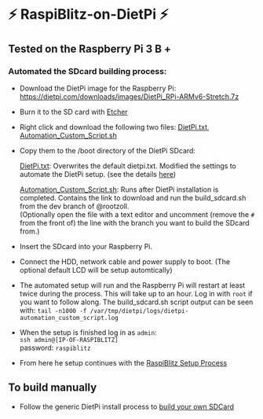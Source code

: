# ⚡️ RaspiBlitz-on-DietPi ⚡️
## Tested on the Raspberry Pi 3 B +

### Automated the SDcard building process:

* Download the DietPi image for the Raspberry Pi:   
https://dietpi.com/downloads/images/DietPi_RPi-ARMv6-Stretch.7z  
* Burn it to the SD card with [Etcher](https://www.balena.io/etcher/)

* Right click and download the following two files: [DietPi.txt](https://raw.githubusercontent.com/rootzoll/raspiblitz/dev/dietpi/boot/dietpi.txt), [Automation_Custom_Script.sh](https://raw.githubusercontent.com/rootzoll/raspiblitz/dev/dietpi/boot/Automation_Custom_Script.sh)
* Copy them to the /boot directory of the DietPi SDcard:

    [DietPi.txt](https://raw.githubusercontent.com/rootzoll/raspiblitz/dev/dietpi/boot/dietpi.txt): Overwrites the default dietpi.txt. Modified the settings to automate the DietPi setup. (see the details [here](https://github.com/rootzoll/raspiblitz/tree/dev/dietpi#excerpts-from-the-customized-dietpitxt))

    [Automation_Custom_Script.sh](https://raw.githubusercontent.com/rootzoll/raspiblitz/dev/dietpi/boot/Automation_Custom_Script.sh): Runs after DietPi installation is completed. Contains the link to download and run the build_sdcard.sh from the dev branch of @rootzoll.  
    (Optionally open the file with a text editor and uncomment (remove the `#` from the front of) the line with the branch you want to build the SDcard from.) 

* Insert the SDcard into your Raspberry Pi.

* Connect the HDD, network cable and power supply to boot. (The optional default LCD will be setup automtically)

* The automated setup will run and the Raspberry Pi will restart at least twice during the process. This will take up to an hour. Log in with `root` if you want to follow along. The build_sdcard.sh script output can be seen with: `tail -n1000 -f /var/tmp/dietpi/logs/dietpi-automation_custom_script.log`

* When the setup is finished log in as `admin`:  
`ssh admin@[IP-OF-RASPIBLITZ]`  
password: `raspiblitz`

* From here he setup continues with the [RaspiBlitz Setup Process](https://github.com/rootzoll/raspiblitz/blob/master/README.md#setup-process-detailed-documentation)

## To build manually
* Follow the generic DietPi install process to [build your own SDCard](https://github.com/rootzoll/raspiblitz/tree/dev/dietpi#general-guide-for-the-raspiblitz-on-dietpi)

